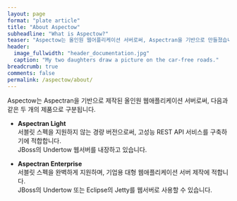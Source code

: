 ```yaml
---
layout: page
format: "plate article"
title: "About Aspectow"
subheadline: "What is Aspectow?"
teaser: "Aspectow는 올인원 웹어플리케이션 서버로써, Aspectran을 기반으로 만들졌습니다."
header:
  image_fullwidth: "header_documentation.jpg"
  caption: "My two daughters draw a picture on the car-free roads."
breadcrumb: true
comments: false
permalink: /aspectow/about/
---
```


Aspectow는 Aspectran을 기반으로 제작된 올인원 웹애플리케이션 서버로써, 다음과 같은 두 개의 제품으로 구분됩니다.

* **Aspectran Light**  
  서블릿 스펙을 지원하지 않는 경량 버전으로써, 고성능 REST API 서비스를 구축하기에 적합합니다.  
  JBoss의 Undertow 웹서버를 내장하고 있습니다.

* **Aspectran Enterprise**  
  서블릿 스펙을 완벽하게 지원하며, 기업용 대형 웹애플리케이션 서버 제작에 적합니다.  
  JBoss의 Undertow 또는 Eclipse의 Jetty를 웹서버로 사용할 수 있습니다.
  
